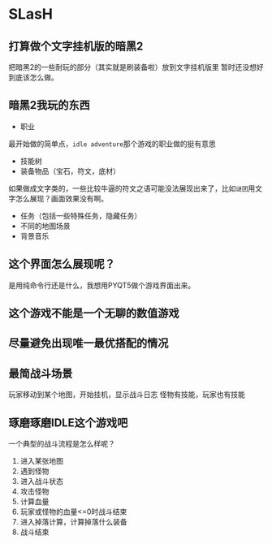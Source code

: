 # SLasH

## 打算做个文字挂机版的暗黑2
把暗黑2的一些耐玩的部分（其实就是刷装备啦）放到文字挂机版里
暂时还没想好到底该怎么做。

## 暗黑2我玩的东西
* 职业

最开始做的简单点，`idle adventure`那个游戏的职业做的挺有意思

* 技能树
* 装备物品（宝石，符文，底材）

如果做成文字类的，一些比较牛逼的符文之语可能没法展现出来了，比如`谜团`用文字怎么展现？画面效果没有啊。

* 任务（包括一些特殊任务，隐藏任务）
* 不同的地图场景
* 背景音乐

## 这个界面怎么展现呢？

是用纯命令行还是什么，我想用PYQT5做个游戏界面出来。

## 这个游戏不能是一个无聊的数值游戏
## 尽量避免出现唯一最优搭配的情况

## 最简战斗场景

玩家移动到某个地图，开始挂机，显示战斗日志
怪物有技能，玩家也有技能

## 琢磨琢磨IDLE这个游戏吧

一个典型的战斗流程是怎么样呢？
1. 进入某张地图
2. 遇到怪物
3. 进入战斗状态
4. 攻击怪物
5. 计算血量
6. 玩家或怪物的血量<=0时战斗结束
7. 进入掉落计算，计算掉落什么装备
8. 战斗结束